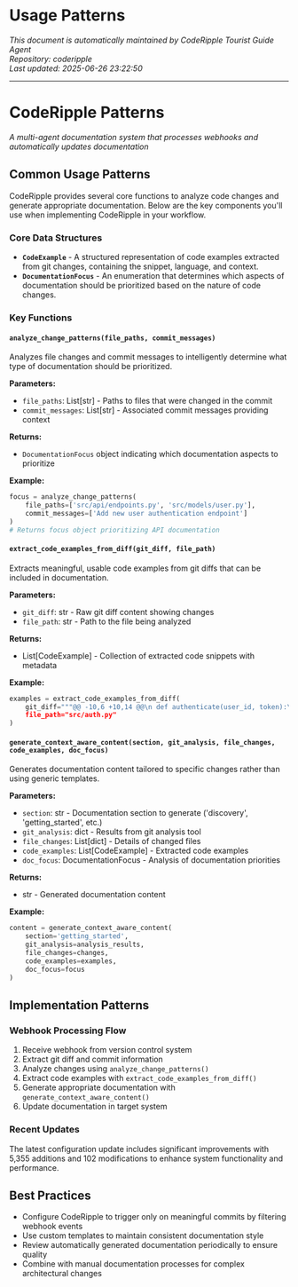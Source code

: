 # Usage Patterns

*This document is automatically maintained by CodeRipple Tourist Guide Agent*  
*Repository: coderipple*  
*Last updated: 2025-06-26 23:22:50*

---

# CodeRipple Patterns

*A multi-agent documentation system that processes webhooks and automatically updates documentation*

## Common Usage Patterns

CodeRipple provides several core functions to analyze code changes and generate appropriate documentation. Below are the key components you'll use when implementing CodeRipple in your workflow.

### Core Data Structures

- **`CodeExample`** - A structured representation of code examples extracted from git changes, containing the snippet, language, and context.
- **`DocumentationFocus`** - An enumeration that determines which aspects of documentation should be prioritized based on the nature of code changes.

### Key Functions

#### `analyze_change_patterns(file_paths, commit_messages)`

Analyzes file changes and commit messages to intelligently determine what type of documentation should be prioritized.

**Parameters:**
- `file_paths`: List[str] - Paths to files that were changed in the commit
- `commit_messages`: List[str] - Associated commit messages providing context

**Returns:**
- `DocumentationFocus` object indicating which documentation aspects to prioritize

**Example:**
```python
focus = analyze_change_patterns(
    file_paths=['src/api/endpoints.py', 'src/models/user.py'],
    commit_messages=['Add new user authentication endpoint']
)
# Returns focus object prioritizing API documentation
```

#### `extract_code_examples_from_diff(git_diff, file_path)`

Extracts meaningful, usable code examples from git diffs that can be included in documentation.

**Parameters:**
- `git_diff`: str - Raw git diff content showing changes
- `file_path`: str - Path to the file being analyzed

**Returns:**
- List[CodeExample] - Collection of extracted code snippets with metadata

**Example:**
```python
examples = extract_code_examples_from_diff(
    git_diff="""@@ -10,6 +10,14 @@\n def authenticate(user_id, token):\n+    """Authenticate a user with the given credentials\n+    \n+    Args:\n+        user_id: The user's unique identifier\n+        token: Authentication token\n+    \n+    Returns:\n+        bool: True if authentication successful\n+    """\n     # Implementation""",
    file_path="src/auth.py"
)
```

#### `generate_context_aware_content(section, git_analysis, file_changes, code_examples, doc_focus)`

Generates documentation content tailored to specific changes rather than using generic templates.

**Parameters:**
- `section`: str - Documentation section to generate ('discovery', 'getting_started', etc.)
- `git_analysis`: dict - Results from git analysis tool
- `file_changes`: List[dict] - Details of changed files
- `code_examples`: List[CodeExample] - Extracted code examples
- `doc_focus`: DocumentationFocus - Analysis of documentation priorities

**Returns:**
- str - Generated documentation content

**Example:**
```python
content = generate_context_aware_content(
    section='getting_started',
    git_analysis=analysis_results,
    file_changes=changes,
    code_examples=examples,
    doc_focus=focus
)
```

## Implementation Patterns

### Webhook Processing Flow

1. Receive webhook from version control system
2. Extract git diff and commit information
3. Analyze changes using `analyze_change_patterns()`
4. Extract code examples with `extract_code_examples_from_diff()`
5. Generate appropriate documentation with `generate_context_aware_content()`
6. Update documentation in target system

### Recent Updates

The latest configuration update includes significant improvements with 5,355 additions and 102 modifications to enhance system functionality and performance.

## Best Practices

- Configure CodeRipple to trigger only on meaningful commits by filtering webhook events
- Use custom templates to maintain consistent documentation style
- Review automatically generated documentation periodically to ensure quality
- Combine with manual documentation processes for complex architectural changes